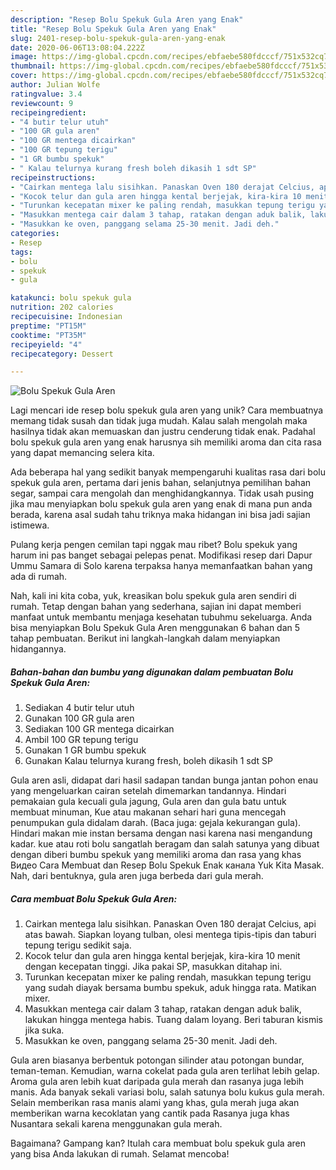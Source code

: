 ```yaml
---
description: "Resep Bolu Spekuk Gula Aren yang Enak"
title: "Resep Bolu Spekuk Gula Aren yang Enak"
slug: 2401-resep-bolu-spekuk-gula-aren-yang-enak
date: 2020-06-06T13:08:04.222Z
image: https://img-global.cpcdn.com/recipes/ebfaebe580fdcccf/751x532cq70/bolu-spekuk-gula-aren-foto-resep-utama.jpg
thumbnail: https://img-global.cpcdn.com/recipes/ebfaebe580fdcccf/751x532cq70/bolu-spekuk-gula-aren-foto-resep-utama.jpg
cover: https://img-global.cpcdn.com/recipes/ebfaebe580fdcccf/751x532cq70/bolu-spekuk-gula-aren-foto-resep-utama.jpg
author: Julian Wolfe
ratingvalue: 3.4
reviewcount: 9
recipeingredient:
- "4 butir telur utuh"
- "100 GR gula aren"
- "100 GR mentega dicairkan"
- "100 GR tepung terigu"
- "1 GR bumbu spekuk"
- " Kalau telurnya kurang fresh boleh dikasih 1 sdt SP"
recipeinstructions:
- "Cairkan mentega lalu sisihkan. Panaskan Oven 180 derajat Celcius, api atas bawah. Siapkan loyang tulban, olesi mentega tipis-tipis dan taburi tepung terigu sedikit saja."
- "Kocok telur dan gula aren hingga kental berjejak, kira-kira 10 menit dengan kecepatan tinggi. Jika pakai SP, masukkan ditahap ini."
- "Turunkan kecepatan mixer ke paling rendah, masukkan tepung terigu yang sudah diayak bersama bumbu spekuk, aduk hingga rata. Matikan mixer."
- "Masukkan mentega cair dalam 3 tahap, ratakan dengan aduk balik, lakukan hingga mentega habis. Tuang dalam loyang. Beri taburan kismis jika suka."
- "Masukkan ke oven, panggang selama 25-30 menit. Jadi deh."
categories:
- Resep
tags:
- bolu
- spekuk
- gula

katakunci: bolu spekuk gula 
nutrition: 202 calories
recipecuisine: Indonesian
preptime: "PT15M"
cooktime: "PT35M"
recipeyield: "4"
recipecategory: Dessert

---
```



![Bolu Spekuk Gula Aren](https://img-global.cpcdn.com/recipes/ebfaebe580fdcccf/751x532cq70/bolu-spekuk-gula-aren-foto-resep-utama.jpg)

Lagi mencari ide resep bolu spekuk gula aren yang unik? Cara membuatnya memang tidak susah dan tidak juga mudah. Kalau salah mengolah maka hasilnya tidak akan memuaskan dan justru cenderung tidak enak. Padahal bolu spekuk gula aren yang enak harusnya sih memiliki aroma dan cita rasa yang dapat memancing selera kita.

Ada beberapa hal yang sedikit banyak mempengaruhi kualitas rasa dari bolu spekuk gula aren, pertama dari jenis bahan, selanjutnya pemilihan bahan segar, sampai cara mengolah dan menghidangkannya. Tidak usah pusing jika mau menyiapkan bolu spekuk gula aren yang enak di mana pun anda berada, karena asal sudah tahu triknya maka hidangan ini bisa jadi sajian istimewa.

Pulang kerja pengen cemilan tapi nggak mau ribet? Bolu spekuk yang harum ini pas banget sebagai pelepas penat. Modifikasi resep dari Dapur Ummu Samara di Solo karena terpaksa hanya memanfaatkan bahan yang ada di rumah.


Nah, kali ini kita coba, yuk, kreasikan bolu spekuk gula aren sendiri di rumah. Tetap dengan bahan yang sederhana, sajian ini dapat memberi manfaat untuk membantu menjaga kesehatan tubuhmu sekeluarga. Anda bisa menyiapkan Bolu Spekuk Gula Aren menggunakan 6 bahan dan 5 tahap pembuatan. Berikut ini langkah-langkah dalam menyiapkan hidangannya.

<!--inarticleads1-->

##### Bahan-bahan dan bumbu yang digunakan dalam pembuatan Bolu Spekuk Gula Aren:

1. Sediakan 4 butir telur utuh
1. Gunakan 100 GR gula aren
1. Sediakan 100 GR mentega dicairkan
1. Ambil 100 GR tepung terigu
1. Gunakan 1 GR bumbu spekuk
1. Gunakan  Kalau telurnya kurang fresh, boleh dikasih 1 sdt SP


Gula aren asli, didapat dari hasil sadapan tandan bunga jantan pohon enau yang mengeluarkan cairan setelah dimemarkan tandannya. Hindari pemakaian gula kecuali gula jagung, Gula aren dan gula batu untuk membuat minuman, Kue atau makanan sehari hari guna mencegah penumpukan gula didalam darah. (Baca juga: gejala kekurangan gula). Hindari makan mie instan bersama dengan nasi karena nasi mengandung kadar. kue atau roti bolu sangatlah beragam dan salah satunya yang dibuat dengan diberi bumbu spekuk yang memiliki aroma dan rasa yang khas Видео Cara Membuat dan Resep Bolu Spekuk Enak канала Yuk Kita Masak. Nah, dari bentuknya, gula aren juga berbeda dari gula merah. 

<!--inarticleads2-->

##### Cara membuat Bolu Spekuk Gula Aren:

1. Cairkan mentega lalu sisihkan. Panaskan Oven 180 derajat Celcius, api atas bawah. Siapkan loyang tulban, olesi mentega tipis-tipis dan taburi tepung terigu sedikit saja.
1. Kocok telur dan gula aren hingga kental berjejak, kira-kira 10 menit dengan kecepatan tinggi. Jika pakai SP, masukkan ditahap ini.
1. Turunkan kecepatan mixer ke paling rendah, masukkan tepung terigu yang sudah diayak bersama bumbu spekuk, aduk hingga rata. Matikan mixer.
1. Masukkan mentega cair dalam 3 tahap, ratakan dengan aduk balik, lakukan hingga mentega habis. Tuang dalam loyang. Beri taburan kismis jika suka.
1. Masukkan ke oven, panggang selama 25-30 menit. Jadi deh.


Gula aren biasanya berbentuk potongan silinder atau potongan bundar, teman-teman. Kemudian, warna cokelat pada gula aren terlihat lebih gelap. Aroma gula aren lebih kuat daripada gula merah dan rasanya juga lebih manis. Ada banyak sekali variasi bolu, salah satunya bolu kukus gula merah. Selain memberikan rasa manis alami yang khas, gula merah juga akan memberikan warna kecoklatan yang cantik pada Rasanya juga khas Nusantara sekali karena menggunakan gula merah. 

Bagaimana? Gampang kan? Itulah cara membuat bolu spekuk gula aren yang bisa Anda lakukan di rumah. Selamat mencoba!
